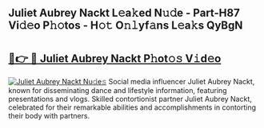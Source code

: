 ## Juliet Aubrey Nackt L𝚎a𝚔ed N𝚞𝚍e - Part-H87 Vi𝚍𝚎o P𝚑𝚘tos - H𝚘𝚝 O𝚗𝚕yf𝚊ns L𝚎a𝚔s QyBgN

# <h2><a href="http://kff7f7n.oniu.top/?m=Juliet+Aubrey+Nackt">🔗👉 🔴 Juliet Aubrey Nackt P𝚑ot𝚘𝚜 V𝚒d𝚎o</a></h2>

[![Juliet Aubrey Nackt Nu𝚍e𝚜](https://i.imgur.com/0qMVB7G.gif)](http://kff7f7n.oniu.top/?m=Juliet+Aubrey+Nackt)
Social media influencer Juliet Aubrey Nackt, known for disseminating dance and lifestyle information, featuring presentations and vlogs. Skilled contortionist partner Juliet Aubrey Nackt, celebrated for their remarkable abilities and accomplishments in contorting their body with partners.  
